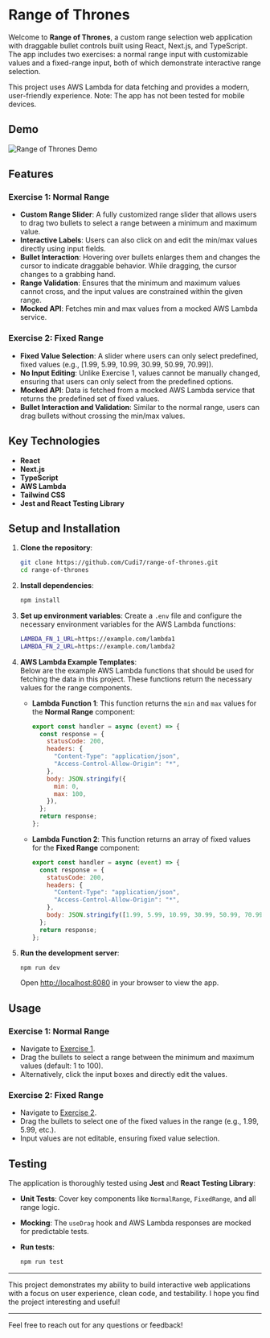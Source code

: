 # Range of Thrones

Welcome to **Range of Thrones**, a custom range selection web application with draggable bullet controls built using React, Next.js, and TypeScript. The app includes two exercises: a normal range input with customizable values and a fixed-range input, both of which demonstrate interactive range selection.

This project uses AWS Lambda for data fetching and provides a modern, user-friendly experience. Note: The app has not been tested for mobile devices.

## Demo

![Range of Thrones Demo](https://range-of-thrones.vercel.app/)

## Features

### Exercise 1: Normal Range

- **Custom Range Slider**: A fully customized range slider that allows users to drag two bullets to select a range between a minimum and maximum value.
- **Interactive Labels**: Users can also click on and edit the min/max values directly using input fields.
- **Bullet Interaction**: Hovering over bullets enlarges them and changes the cursor to indicate draggable behavior. While dragging, the cursor changes to a grabbing hand.
- **Range Validation**: Ensures that the minimum and maximum values cannot cross, and the input values are constrained within the given range.
- **Mocked API**: Fetches min and max values from a mocked AWS Lambda service.

### Exercise 2: Fixed Range

- **Fixed Value Selection**: A slider where users can only select predefined, fixed values (e.g., [1.99, 5.99, 10.99, 30.99, 50.99, 70.99]).
- **No Input Editing**: Unlike Exercise 1, values cannot be manually changed, ensuring that users can only select from the predefined options.
- **Mocked API**: Data is fetched from a mocked AWS Lambda service that returns the predefined set of fixed values.
- **Bullet Interaction and Validation**: Similar to the normal range, users can drag bullets without crossing the min/max values.

## Key Technologies

- **React**
- **Next.js**
- **TypeScript**
- **AWS Lambda**
- **Tailwind CSS**
- **Jest and React Testing Library**

## Setup and Installation

1. **Clone the repository**:

   ```bash
   git clone https://github.com/Cudi7/range-of-thrones.git
   cd range-of-thrones
   ```

2. **Install dependencies**:

   ```bash
   npm install
   ```

3. **Set up environment variables**:
   Create a `.env` file and configure the necessary environment variables for the AWS Lambda functions:

   ```bash
   LAMBDA_FN_1_URL=https://example.com/lambda1
   LAMBDA_FN_2_URL=https://example.com/lambda2
   ```

4. **AWS Lambda Example Templates**:  
   Below are the example AWS Lambda functions that should be used for fetching the data in this project. These functions return the necessary values for the range components.

   - **Lambda Function 1**: This function returns the `min` and `max` values for the **Normal Range** component:

     ```javascript
     export const handler = async (event) => {
       const response = {
         statusCode: 200,
         headers: {
           "Content-Type": "application/json",
           "Access-Control-Allow-Origin": "*",
         },
         body: JSON.stringify({
           min: 0,
           max: 100,
         }),
       };
       return response;
     };
     ```

   - **Lambda Function 2**: This function returns an array of fixed values for the **Fixed Range** component:

     ```javascript
     export const handler = async (event) => {
       const response = {
         statusCode: 200,
         headers: {
           "Content-Type": "application/json",
           "Access-Control-Allow-Origin": "*",
         },
         body: JSON.stringify([1.99, 5.99, 10.99, 30.99, 50.99, 70.99]),
       };
       return response;
     };
     ```

5. **Run the development server**:

   ```bash
   npm run dev
   ```

   Open [http://localhost:8080](http://localhost:8080) in your browser to view the app.

## Usage

### Exercise 1: Normal Range

- Navigate to [Exercise 1](http://localhost:8080/exercise1).
- Drag the bullets to select a range between the minimum and maximum values (default: 1 to 100).
- Alternatively, click the input boxes and directly edit the values.

### Exercise 2: Fixed Range

- Navigate to [Exercise 2](http://localhost:8080/exercise2).
- Drag the bullets to select one of the fixed values in the range (e.g., 1.99, 5.99, etc.).
- Input values are not editable, ensuring fixed value selection.

## Testing

The application is thoroughly tested using **Jest** and **React Testing Library**:

- **Unit Tests**: Cover key components like `NormalRange`, `FixedRange`, and all range logic.
- **Mocking**: The `useDrag` hook and AWS Lambda responses are mocked for predictable tests.
- **Run tests**:

  ```bash
  npm run test
  ```

---

This project demonstrates my ability to build interactive web applications with a focus on user experience, clean code, and testability. I hope you find the project interesting and useful!

---

Feel free to reach out for any questions or feedback!
